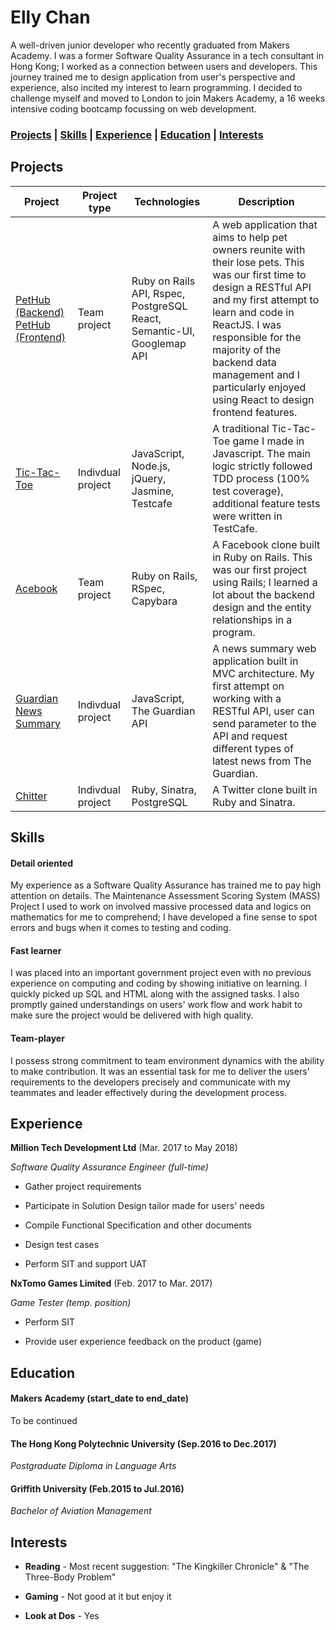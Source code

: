 # Elly Chan 

A well-driven junior developer who recently graduated from Makers Academy. I was a former Software Quality Assurance
in a tech consultant in Hong Kong; I worked as a connection between users and developers. This journey trained me to design application from user's perspective and experience, also incited my interest to learn programming. I decided to challenge myself and moved to London to join Makers Academy, a 16 weeks intensive coding bootcamp focussing on web development. 

### [Projects](#projects) |  [Skills](#skills) |  [Experience](#experience) |  [Education](#education) | [Interests](#interests)

## Projects 

| Project | Project type | Technologies | Description | 
|---|---|---|---|
| [PetHub (Backend)](https://github.com/EllyChanx/PetHub-backend)<br />[PetHub (Frontend)](https://github.com/EllyChanx/PetHub-frontend)  | Team project | Ruby on Rails API, Rspec, PostgreSQL <br />React, Semantic-UI, <br />Googlemap API| A web application that aims to help pet owners reunite with their lose pets. This was our first time to design a RESTful API and my first attempt to learn and code in ReactJS. I was responsible for the majority of the backend data management and I particularly enjoyed using React to design frontend features. | 
| [Tic-Tac-Toe](https://github.com/EllyChanx/tic_tac_toe) | Indivdual project | JavaScript, Node.js, jQuery, Jasmine, Testcafe | A traditional Tic-Tac-Toe game I made in Javascript. The main logic strictly followed TDD process (100% test coverage), additional feature tests were written in TestCafe.| 
| [Acebook](https://github.com/EllyChanx/acebook-unicorns) | Team project | Ruby on Rails, RSpec, Capybara | A Facebook clone built in Ruby on Rails. This was our first project using Rails; I learned a lot about the backend design and the entity relationships in a program. |
| [Guardian News Summary](https://github.com/EllyChanx/news-summary-challenge) | Indivdual project | JavaScript, The Guardian API | A news summary web application built in MVC architecture. My first attempt on working with a RESTful API, user can send parameter to the API and request different types of latest news from The Guardian. |
| [Chitter](https://github.com/EllyChanx/chitter-challenge) | Indivdual project | Ruby, Sinatra, PostgreSQL | A Twitter clone built in Ruby and Sinatra. | 

## Skills 

#### Detail oriented 

My experience as a Software Quality Assurance has trained me to pay high attention on details. The Maintenance Assessment Scoring System (MASS) Project I used to work on involved massive processed data and logics on mathematics for me to comprehend; I have developed a fine sense to spot errors and bugs when it comes to testing and coding. 

  

#### Fast learner 

I was placed into an important government project even with no previous experience on computing and coding by showing initiative on learning. I quickly picked up SQL and HTML along with the assigned tasks. I also promptly gained understandings on users' work flow and work habit to make sure the project would be delivered with high quality. 

#### Team-player 

I possess strong commitment to team environment dynamics with the ability to make contribution. It was an essential task for me to deliver the users' requirements to the developers precisely and communicate with my teammates and leader effectively during the development process. 

## Experience 

**Million Tech Development Ltd** (Mar. 2017 to May 2018)     

*Software Quality Assurance Engineer (full-time)* 

- Gather project requirements 

- Participate in Solution Design tailor made for users' needs 

- Compile Functional Specification and other documents 

- Design test cases 

- Perform SIT and support UAT 

  

**NxTomo Games Limited** (Feb. 2017 to Mar. 2017)    

*Game Tester (temp. position)* 

  

- Perform SIT  

- Provide user experience feedback on the product (game) 

  

## Education 

  

#### Makers Academy (start_date to end_date) 

To be continued 

  

#### The Hong Kong Polytechnic University (Sep.2016 to Dec.2017) 

*Postgraduate Diploma in Language Arts* 

  

#### Griffith University (Feb.2015 to Jul.2016) 

*Bachelor of Aviation Management* 

  

## Interests 

- **Reading** - Most recent suggestion: "The Kingkiller Chronicle" & "The Three-Body Problem" 

- **Gaming** - Not good at it but enjoy it 

- **Look at Dos** - Yes 
